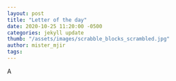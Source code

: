```yaml
---
layout: post
title: "Letter of the day"
date: 2020-10-25 11:20:00 -0500
categories: jekyll update
thumb: "/assets/images/scrabble_blocks_scrambled.jpg"
author: mister_mjir
tags:
---
```

A
